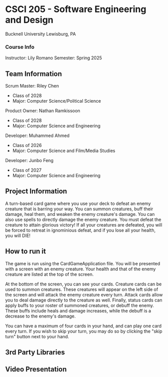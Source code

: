 # CSCI 205 - Software Engineering and Design
Bucknell University
Lewisburg, PA

### Course Info
Instructor: Lily Romano
Semester: Spring 2025

## Team Information
Scrum Master: Riley Chen
* Class of 2028
* Major: Computer Science/Political Science

Product Owner: Nathan Ramkissoon
* Class of 2028
* Major: Computer Science and Engineering

Developer: Muhammed Ahmed
* Class of 2026
* Major: Computer Science and Film/Media Studies

Developer: Junbo Feng
* Class of 2027
* Major: Computer Science and Engineering

## Project Information
A turn-based card game where you use your deck to defeat an enemy creature that is barring your way. 
You can summon creatures, buff their damage, heal them, and weaken the enemy creature's damage. You can 
also use spells to directly damage the enemy creature. You must defeat the creature to attain glorious victory! 
If all your creatures are defeated, you will be forced to retreat in ignominious defeat, and if you lose all 
your health, you will DIE!

## How to run it
The game is run using the CardGameApplication file. You will be presented with a screen with an enemy creature. Your 
health and that of the enemy creature are listed at the top of the screen. 

At the bottom of the screen, you can see your cards. Creature cards can be used to summon creatures. These creatures will 
appear on the left side of the screen and will attack the enemy creature every turn. Attack cards allow you to deal damage 
directly to the creature as well. Finally, status cards can apply buffs to your roster of summoned creatures, or debuff 
the enemy. These buffs include heals and damage increases, while the debuff is a decrease to the enemy's damage. 

You can have a maximum of four cards in your hand, and can play one card every turn. If you wish to skip your turn, you 
may do so by clicking the "skip turn" button next to your hand. 

## 3rd Party Libraries

## Video Presentation
